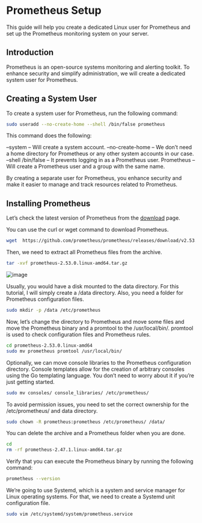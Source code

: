 # Prometheus Setup

This guide will help you create a dedicated Linux user for Prometheus and set up the Prometheus monitoring system on your server.

## Introduction

Prometheus is an open-source systems monitoring and alerting toolkit. To enhance security and simplify administration, we will create a dedicated system user for Prometheus.

## Creating a System User

To create a system user for Prometheus, run the following command:

```bash
sudo useradd --no-create-home --shell /bin/false prometheus
```


This command does the following:

–system – Will create a system account.
–no-create-home – We don’t need a home directory for Prometheus or any other system accounts in our case.
–shell /bin/false – It prevents logging in as a Prometheus user.
Prometheus – Will create a Prometheus user and a group with the same name.

By creating a separate user for Prometheus, you enhance security and make it easier to manage and track resources related to Prometheus.

## Installing Prometheus

Let’s check the latest version of Prometheus from the [download](#https://prometheus.io/download/) page.

You can use the curl or wget command to download Prometheus.
```bash
wget  https://github.com/prometheus/prometheus/releases/download/v2.53.0/prometheus-2.53.0.linux-amd64.tar.gz
```
Then, we need to extract all Prometheus files from the archive.
```bash
tar -xvf prometheus-2.53.0.linux-amd64.tar.gz
```
![image](https://github.com/mayaworld13/prometheus_monitoring/assets/127987256/dd699334-96f8-4f94-8f4a-28ed5838d49f)

Usually, you would have a disk mounted to the data directory. For this tutorial, I will simply create a /data directory. Also, you need a folder for Prometheus configuration files.

```bash
sudo mkdir -p /data /etc/prometheus
```

Now, let’s change the directory to Prometheus and move some files and move the Prometheus binary and a promtool to the /usr/local/bin/. promtool is used to check configuration files and Prometheus rules.

```bash
cd prometheus-2.53.0.linux-amd64
sudo mv prometheus promtool /usr/local/bin/
```

Optionally, we can move console libraries to the Prometheus configuration directory. Console templates allow for the creation of arbitrary consoles using the Go templating language. You don’t need to worry about it if you’re just getting started.

```bash
sudo mv consoles/ console_libraries/ /etc/prometheus/
```

To avoid permission issues, you need to set the correct ownership for the /etc/prometheus/ and data directory.

```bash
sudo chown -R prometheus:prometheus /etc/prometheus/ /data/
```
You can delete the archive and a Prometheus folder when you are done.

```bash
cd
rm -rf prometheus-2.47.1.linux-amd64.tar.gz
```

Verify that you can execute the Prometheus binary by running the following command:

```bash
prometheus --version
```

We’re going to use Systemd, which is a system and service manager for Linux operating systems. For that, we need to create a Systemd unit configuration file.

```bash
sudo vim /etc/systemd/system/prometheus.service
```



